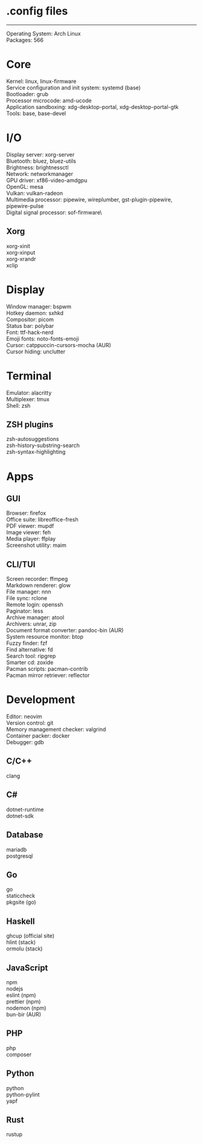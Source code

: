 # .config files

---

Operating System: Arch Linux\
Packages: 566

# Core

Kernel: linux, linux-firmware\
Service configuration and init system: systemd (base)\
Bootloader: grub\
Processor microcode: amd-ucode\
Application sandboxing: xdg-desktop-portal, xdg-desktop-portal-gtk\
Tools: base, base-devel

# I/O

Display server: xorg-server\
Bluetooth: bluez, bluez-utils\
Brightness: brightnessctl\
Network: networkmanager\
GPU driver: xf86-video-amdgpu\
OpenGL: mesa\
Vulkan: vulkan-radeon\
Multimedia processor: pipewire, wireplumber, gst-plugin-pipewire, 
pipewire-pulse\
Digital signal processor: sof-firmware\

## Xorg

xorg-xinit\
xorg-xinput\
xorg-xrandr\
xclip

# Display

Window manager: bspwm\
Hotkey daemon: sxhkd\
Compositor: picom\
Status bar: polybar\
Font: ttf-hack-nerd\
Emoji fonts: noto-fonts-emoji\
Cursor: catppuccin-cursors-mocha (AUR)\
Cursor hiding: unclutter

# Terminal

Emulator: alacritty\
Multiplexer: tmux\
Shell: zsh

## ZSH plugins

zsh-autosuggestions\
zsh-history-substring-search\
zsh-syntax-highlighting

# Apps

## GUI

Browser: firefox\
Office suite: libreoffice-fresh\
PDF viewer: mupdf\
Image viewer: feh\
Media player: ffplay\
Screenshot utility: maim

## CLI/TUI

Screen recorder: ffmpeg\
Markdown renderer: glow\
File manager: nnn\
File sync: rclone\
Remote login: openssh\
Paginator: less\
Archive manager: atool\
Archivers: unrar, zip\
Document format converter: pandoc-bin (AUR)\
System resource monitor: btop\
Fuzzy finder: fzf\
Find alternative: fd\
Search tool: ripgrep\
Smarter cd: zoxide\
Pacman scripts: pacman-contrib\
Pacman mirror retriever: reflector

# Development

Editor: neovim\
Version control: git\
Memory management checker: valgrind\
Container packer: docker\
Debugger: gdb

## C/C++

clang

## C#

dotnet-runtime\
dotnet-sdk

## Database

mariadb\
postgresql

## Go

go\
staticcheck\
pkgsite (go)

## Haskell

ghcup (official site)\
hlint (stack)\
ormolu (stack)

## JavaScript

npm\
nodejs\
eslint (npm)\
prettier (npm)\
nodemon (npm)\
bun-bir (AUR)

## PHP

php\
composer

## Python

python\
python-pylint\
yapf

## Rust

rustup
